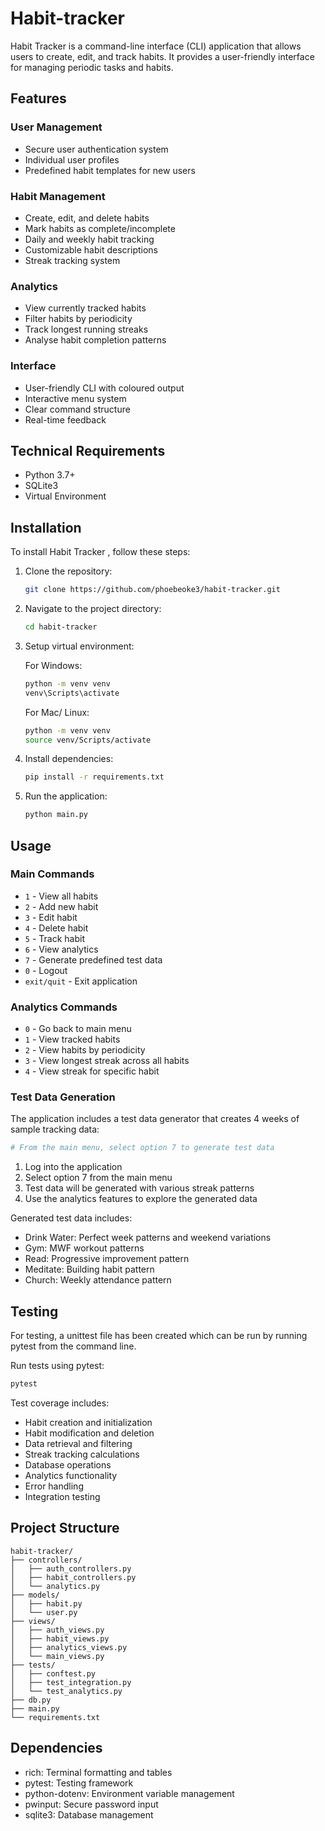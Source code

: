 # Habit-tracker 

Habit Tracker is a command-line interface (CLI) application that allows users to create, edit, and track habits. It provides a user-friendly interface for managing periodic tasks and habits.

## Features

### User Management
- Secure user authentication system
- Individual user profiles
- Predefined habit templates for new users

### Habit Management
- Create, edit, and delete habits
- Mark habits as complete/incomplete
- Daily and weekly habit tracking
- Customizable habit descriptions
- Streak tracking system

### Analytics
- View currently tracked habits
- Filter habits by periodicity
- Track longest running streaks
- Analyse habit completion patterns

### Interface
- User-friendly CLI with coloured output
- Interactive menu system
- Clear command structure
- Real-time feedback


## Technical Requirements

- Python 3.7+
- SQLite3
- Virtual Environment


## Installation

To install Habit Tracker , follow these steps:

1. Clone the repository: 

    ```bash
    git clone https://github.com/phoebeoke3/habit-tracker.git
    ```

2. Navigate to the project directory: 

    ```bash
    cd habit-tracker
    ```
3. Setup virtual environment: 

    For Windows:
    
    ```bash
    python -m venv venv
    venv\Scripts\activate
    
    ```

    For Mac/ Linux:

     ```bash
    python -m venv venv
    source venv/Scripts/activate
    ```

4. Install dependencies: 

    ```bash
    pip install -r requirements.txt
    ```

5. Run the application: 

    ```bash
    python main.py
    ```

## Usage

### Main Commands
- `1` - View all habits
- `2` - Add new habit
- `3` - Edit habit
- `4` - Delete habit
- `5` - Track habit
- `6` - View analytics
- `7` - Generate predefined test data
- `0` - Logout
- `exit/quit` - Exit application


### Analytics Commands
- `0` - Go back to main menu
- `1` - View tracked habits
- `2` - View habits by periodicity
- `3` - View longest streak across all habits
- `4` - View streak for specific habit

### Test Data Generation
The application includes a test data generator that creates 4 weeks of sample tracking data:

```bash
# From the main menu, select option 7 to generate test data
```

1. Log into the application
2. Select option 7 from the main menu
3. Test data will be generated with various streak patterns
4. Use the analytics features to explore the generated data

Generated test data includes:
- Drink Water: Perfect week patterns and weekend variations
- Gym: MWF workout patterns
- Read: Progressive improvement pattern
- Meditate: Building habit pattern
- Church: Weekly attendance pattern



## Testing

For testing, a unittest file has been created which can be run by running pytest from the command line.


Run tests using pytest:
```bash
pytest
```

Test coverage includes:
- Habit creation and initialization
- Habit modification and deletion
- Data retrieval and filtering
- Streak tracking calculations
- Database operations
- Analytics functionality
- Error handling
- Integration testing

## Project Structure
```
habit-tracker/
├── controllers/
│   ├── auth_controllers.py
│   ├── habit_controllers.py
│   └── analytics.py
├── models/
│   ├── habit.py
│   └── user.py
├── views/
│   ├── auth_views.py
│   ├── habit_views.py
│   ├── analytics_views.py
│   └── main_views.py
├── tests/
│   ├── conftest.py
│   ├── test_integration.py
│   └── test_analytics.py
├── db.py
├── main.py
└── requirements.txt
```

## Dependencies
- rich: Terminal formatting and tables
- pytest: Testing framework
- python-dotenv: Environment variable management
- pwinput: Secure password input
- sqlite3: Database management
